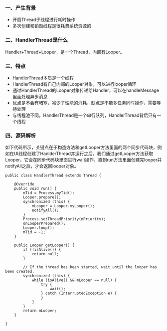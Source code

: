 ### 一、产生背景 ###
- 开启Thread子线程进行耗时操作
- 多次创建和销毁线程是很耗费系统资源的

### 二、HandlerThread是什么 ### 

Handler+Thread+Looper，是一个Thread，内部有Looper。

### 三、特点 ###

- HandlerThread本质是一个线程
- HandlerThread有自己内部的Looper对象，可以进行looper循环
- 通过HandlerThread的Looper对象传递给Handler，可以在handleMessage里面处理异步消息
- 优点是不会有堵塞，减少了性能的消耗，缺点是不能多任务同时操作，需要等待处理
- 与线程池不同，HandlerThread是一个串行队列，HandlerThread背后只有一个线程

### 四、源码解析 ###

如下代码所示，关键点在于构造方法和getLooper方法里面的两个同步代码块，例如在UI线程创建了HanlderThread并运行之后，我们通过getLooper方法获取Looper，它会在同步代码块里面进行wait操作，直到run方法里面创建完looper并notifyAll之后，才会返回looper对象。

```
public class HandlerThread extends Thread {

    @Override
    public void run() {
        mTid = Process.myTid();
        Looper.prepare();
        synchronized (this) {
            mLooper = Looper.myLooper();
            notifyAll();
        }
        Process.setThreadPriority(mPriority);
        onLooperPrepared();
        Looper.loop();
        mTid = -1;
    }

    public Looper getLooper() {
        if (!isAlive()) {
            return null;
        }

        // If the thread has been started, wait until the looper has been created.
        synchronized (this) {
            while (isAlive() && mLooper == null) {
                try {
                    wait();
                } catch (InterruptedException e) {
                }
            }
        }
        return mLooper;
    }

}
```